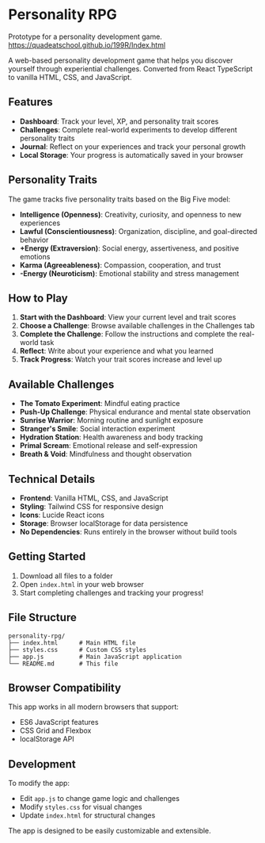 # Personality RPG

Prototype for a personality development game. https://quadeatschool.github.io/199R/Index.html

A web-based personality development game that helps you discover yourself through experiential challenges. Converted from React TypeScript to vanilla HTML, CSS, and JavaScript.

## Features

- **Dashboard**: Track your level, XP, and personality trait scores
- **Challenges**: Complete real-world experiments to develop different personality traits
- **Journal**: Reflect on your experiences and track your personal growth
- **Local Storage**: Your progress is automatically saved in your browser

## Personality Traits

The game tracks five personality traits based on the Big Five model:

- **Intelligence (Openness)**: Creativity, curiosity, and openness to new experiences
- **Lawful (Conscientiousness)**: Organization, discipline, and goal-directed behavior
- **+Energy (Extraversion)**: Social energy, assertiveness, and positive emotions
- **Karma (Agreeableness)**: Compassion, cooperation, and trust
- **-Energy (Neuroticism)**: Emotional stability and stress management

## How to Play

1. **Start with the Dashboard**: View your current level and trait scores
2. **Choose a Challenge**: Browse available challenges in the Challenges tab
3. **Complete the Challenge**: Follow the instructions and complete the real-world task
4. **Reflect**: Write about your experience and what you learned
5. **Track Progress**: Watch your trait scores increase and level up

## Available Challenges

- **The Tomato Experiment**: Mindful eating practice
- **Push-Up Challenge**: Physical endurance and mental state observation
- **Sunrise Warrior**: Morning routine and sunlight exposure
- **Stranger's Smile**: Social interaction experiment
- **Hydration Station**: Health awareness and body tracking
- **Primal Scream**: Emotional release and self-expression
- **Breath & Void**: Mindfulness and thought observation

## Technical Details

- **Frontend**: Vanilla HTML, CSS, and JavaScript
- **Styling**: Tailwind CSS for responsive design
- **Icons**: Lucide React icons
- **Storage**: Browser localStorage for data persistence
- **No Dependencies**: Runs entirely in the browser without build tools

## Getting Started

1. Download all files to a folder
2. Open `index.html` in your web browser
3. Start completing challenges and tracking your progress!

## File Structure

```
personality-rpg/
├── index.html      # Main HTML file
├── styles.css      # Custom CSS styles
├── app.js          # Main JavaScript application
└── README.md       # This file
```

## Browser Compatibility

This app works in all modern browsers that support:
- ES6 JavaScript features
- CSS Grid and Flexbox
- localStorage API

## Development

To modify the app:
- Edit `app.js` to change game logic and challenges
- Modify `styles.css` for visual changes
- Update `index.html` for structural changes

The app is designed to be easily customizable and extensible. 